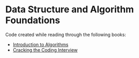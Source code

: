 # Data Structure and Algorithm Foundations

Code created while reading through the following books:
* [Introduction to Algorithms](https://mitpress.mit.edu/books/introduction-algorithms)
* [Cracking the Coding Interview](http://www.crackingthecodinginterview.com/)

